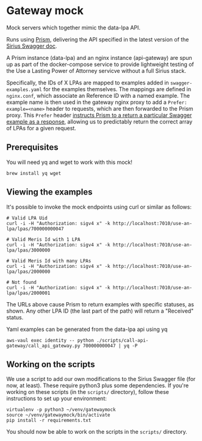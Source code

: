 # Gateway mock

Mock servers which together mimic the data-lpa API.

Runs using [Prism](https://stoplight.io/open-source/prism), delivering
the API specified in the latest version of the
[Sirius Swagger doc](https://github.com/ministryofjustice/opg-sirius-api-gateway/blob/master/docs/swagger.v1.yaml).

A Prism instance (data-lpa) and an nginx instance (api-gateway) are spun up as
part of the docker-compose service to provide lightweight testing of the
Use a Lasting Power of Attorney servicve without a full Sirius stack.

Specifically, the IDs of X LPAs are mapped to examples added in `swagger-examples.yaml` for the examples themselves.
The mappings are defined in `nginx.conf`, which associate an Reference ID with a named example.
The example name is then used in the gateway nginx proxy to add a `Prefer: example=<name>` header to requests, which are then forwarded to the Prism proxy. This `Prefer` header
[instructs Prism to a return a particular Swagger example as a response](https://github.com/stoplightio/prism/blob/master/docs/guides/01-mocking.md#Response-Generation),
allowing us to predictably return the correct array of LPAs for a given request.

## Prerequisites

You will need yq and wget to work with this mock!

```shell
brew install yq wget
```

## Viewing the examples

It's possible to invoke the mock endpoints using curl or similar as follows:

```shell
# Valid LPA Uid
curl -i -H "Authorization: sigv4 x" -k http://localhost:7010/use-an-lpa/lpas/700000000047

# Valid Meris Id with 1 LPA
curl -i -H "Authorization: sigv4 x" -k http://localhost:7010/use-an-lpa/lpas/3000000

# Valid Meris Id with many LPAs
curl -i -H "Authorization: sigv4 x" -k http://localhost:7010/use-an-lpa/lpas/2000000

# Not found
curl -i -H "Authorization: sigv4 x" -k http://localhost:7010/use-an-lpa/lpas/2000001
```

The URLs above cause Prism to return examples with specific statuses, as shown.
Any other LPA ID (the last part of the path) will return a "Received" status.

Yaml examples can be generated from the data-lpa api using yq

```shell
aws-vaul exec identity -- python ./scripts/call-api-gateway/call_api_gateway.py 700000000047 | yq -P
```

## Working on the scripts

We use a script to add our own modifications to the Sirius Swagger file
(for now, at least). These require python3 plus some dependencies. If you're
working on these scripts (in the `scripts/` directory), follow these
instructions to set up your environment:

```shell
virtualenv -p python3 ~/venv/gatewaymock
source ~/venv/gatewaymock/bin/activate
pip install -r requirements.txt
```

You should now be able to work on the scripts in the `scripts/` directory.
